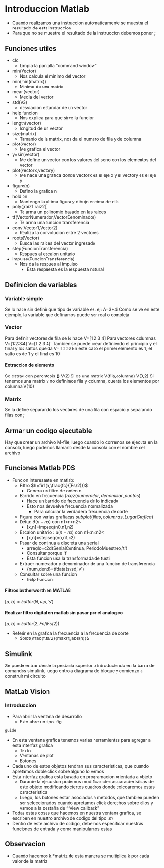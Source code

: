 # Introduccion Matlab
- Cuando realizamos una instruccion automaticamente se muestra el resultado de esta instruccion
- Para que no se muestre el resultado de la instruccion debemos poner **;**
## Funciones utiles
- clc
	- Limpia la pantalla "command window"
- min(Vector)
	- Nos calcula el minimo del vector
- min(min(matrix))
	- Minimo de una matrix
- mean(vector)
	- Media del vector
- std(V3)
	- desviacion estandar de un vector
- help funcion
	- Nos explica para que sirve la funcion
- length(vector)
	- longitud de un vector
- size(matrix)
	- Tamanio de la matrix, nos da el numero de fila y de columna
- plot(vector)
	- Me grafica el vector
- y=sin(vector)
	- Me define un vector con los valores del seno con los elementos del vector
- plot(vectorx,vectory)
	- Me hace una grafica donde vectorx es el eje x y el vectory es el eje y
- figure(n)
	- Defino la grafica n
- hold on
	- Mantengo la ultima figura y dibujo encima de ella
- poly(\[raiz1 raiz2\])
	- Te arma un polinomio basado en las raices
- tf(VectorNumerador,VectorDenominador)
	- Te arma una funcion transferencia
- conv(Vector1,Vector2)
	- Realiza la convolucion entre 2 vectores
- roots(Vector)
	- Busca las raices del vector ingresado
- step(FuncionTransferencia)
	- Respues al escalon unitario
- impulse(FuncionTransferencia)
	- Nos da la respues al impulso
		- Esta respuesta es la respuesta natural

## Definicion de variables
### Variable simple
Se lo hace sin definir que tipo de variable es. ej:
A=3+4i
Como se ve en este ejemplo, la variable que definamos puede ser real o compleja

### Vector
Para definir vectores de fila se lo hace
	V=\[1 2 3 4\]
Para vectores columnas
	V=\[1:2:3:4]
	V=\[1 2 3 4]'
Tambien se puede crear definiendo el principio y el final y los saltos que da
	V= 1:1:10
		En este caso el primer elemento es 1, el salto es de 1 y el final es 10
	
#### Extraccion de elemento
Se estrae con parentesis **()**
	V(2)
Si es una matrix
	V(fila,columna)
	V(3,2)
	Si tenemos una matrix y no definimos fila y columna, cuenta los elementos por columna
	V(10)

### Matrix
Se la define separando los vectores de una fila con espacio y separando filas con **;**


## Armar un codigo ejecutable
Hay que crear un archivo M-file, luego cuando lo corremos se ejecuta en la consola, luego podemos llamarlo desde la consola con el nombre del archivo

## Funciones Matlab PDS 
- Funcion interesante en matlab:
	- Filtro $h=fir1(n,\frac{fc}{(Fs/2)})$
		- Genera un filtro de orden n
	- Barrido en frecuencia $freqz(numerador,denominar,puntos)$
		- Hace un barrido de frecuencia de lo indicado
		- Esto nos devuelve frecuencia normalizada
			- Para calcular la verdadera frecuencia de corte
	- Figura con varias grafiacas $subplot(filas,columnas,LugarGrafica)$
	- Delta: $\delta (n-no)$ con n1<n<n2<
		- [x,n]=impseq(n0,n1,n2)
	- Escalon unitario : $u(n-no)$  con n1<n<n2<
		- [x,n]=stepseq(no,n1,n2)
	- Pasar de continua a discreta una senial
		- arreglo=c2d(SenialContinua, PeriodoMuestreo,'t') 
		- Consultar porque 't'
		- Esta funcion usa la transformada de tusti
	- Extraer numerador y denominador de una funcion de transferencia
		- {num,dend}=tfdata(sysd,'v')
	- Consultar sobre una funcion
		- help Funcion

#### Filtros butherworth en MATLAB 
$[a,b]=butter(N,\omega p,'s')$ 

#### Realizar filtro digital en matlab sin pasar por el analogico
$[a,b]=butter(2,Fc/(Fs/2))$

- Referir en la grafica la frecuencia a la frecuencia de corte
	- $plot(\frac{f.fs/2}{max(f),abs(h)}$

## Simulink
Se puede entrar desde la pestania superior o introduciendo en la barra de comandos simulink, luego entro a diagrama de bloque y comienzo a construir mi circuito




## MatLab Vision
### Introduccion
- Para abrir la ventana de desarrollo
	- Esto abre un tipo .fig
``` Python
guide 
```
- En esta ventana grafica tenemos varias herramientas para agregar a esta interfaz grafica
	- Texto
	- Ventanas de plot
	- Botones
- Cada uno de estos objetos tendran sus caracteristicas, que cuando apretamos doble click sobre alguno lo vemos
- Esta interfaz grafica esta basada en programacion orientada a objeto
	- Durante la ejecusion podemos modificar ciertas caracteristicas de este objeto modificando ciertos cuadros donde colcoaremos estas caracteristica
	- Luego, los botones estan asociados a metodos, que tambien pueden ser seleccionados cuando apretamos click derechos sobre ellos y vamos a la pestaña de ““view callback”
- Todas estas cosas que hacemos en nuestra ventana grafica, se escriben en nuestro archivo de codigo del tipo *.m*
- Dentro de este archivo de codigo, debemos especificar nuestras funciones de entrada y como manipulamos estas



## Observacion
- Cuando hacemos k.\*matriz de esta manera se multiplica k por cada valor de la matriz
